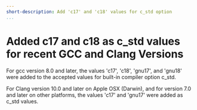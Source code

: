 ```yaml
---
short-description: Add 'c17' and 'c18' values for c_std option
...
```


# Added c17 and c18 as c_std values for recent GCC and Clang Versions

For gcc version 8.0 and later, the values 'c17', 'c18', 'gnu17', and 'gnu18' were added to the accepted values for built-in compiler option c_std.

For Clang version 10.0 and later on Apple OSX (Darwin), and for version 7.0 and later on other platforms, the values 'c17' and 'gnu17' were added as c_std values.
